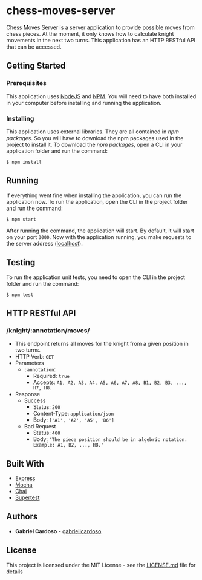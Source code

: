 # chess-moves-server

Chess Moves Server is a server application to provide possible moves from chess pieces. At the moment, it only knows how to calculate knight movements in the next two turns. This application has an HTTP RESTful API that can be accessed.

## Getting Started

### Prerequisites

This application uses [NodeJS] and [NPM]. You will need to have both installed in your computer before installing and running the application.

### Installing

This application uses external libraries. They are all contained in *npm packages*. So you will have to download the npm packages used in the project to install it. To download the *npm packages*, open a CLI in your application folder and run the command:

```
$ npm install
```

## Running

If everything went fine when installing the application, you can run the application now. To run the application, open the CLI in the project folder and run the command:

```
$ npm start
```

After running the command, the application will start. By default, it will start on your port `3000`. Now with the application running, you make requests to the server address ([localhost]).

## Testing

To run the application unit tests, you need to open the CLI in the project folder and run the command:

```
$ npm test
```

## HTTP RESTful API

### /knight/:annotation/moves/

- This endpoint returns all moves for the knight from a given position in two turns.
- HTTP Verb: `GET`
- Parameters
	- `:annotation`:
		- Required: `true`
		- Accepts: `A1, A2, A3, A4, A5, A6, A7, A8, B1, B2, B3, ..., H7, H8.`
- Response
	- Success
		- Status: `200`
		- Content-Type: `application/json`
		- Body: `['A1', 'A2', 'A5', 'B6']`
	- Bad Request
		- Status: `400`
		- Body: `'The piece position should be in algebric notation. Example: A1, B2, ..., H8.'`

## Built With

- [Express]
- [Mocha]
- [Chai]
- [Supertest]

## Authors

- **Gabriel Cardoso** - [gabriellcardoso]

## License

This project is licensed under the MIT License - see the [LICENSE.md] file for details

[NodeJS]: https://nodejs.org/en/
[NPM]: https://www.npmjs.com/
[localhost]: http://localhost:3000
[Express]: http://expressjs.com/
[Mocha]: https://mochajs.org/
[Chai]: http://www.chaijs.com/
[Supertest]: https://github.com/visionmedia/supertest
[gabriellcardoso]: https://github.com/gabriellcardoso
[LICENSE.md]: LICENSE.md
